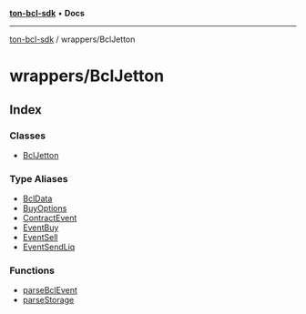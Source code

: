 [**ton-bcl-sdk**](../../README.md) • **Docs**

***

[ton-bcl-sdk](../../README.md) / wrappers/BclJetton

# wrappers/BclJetton

## Index

### Classes

- [BclJetton](classes/BclJetton.md)

### Type Aliases

- [BclData](type-aliases/BclData.md)
- [BuyOptions](type-aliases/BuyOptions.md)
- [ContractEvent](type-aliases/ContractEvent.md)
- [EventBuy](type-aliases/EventBuy.md)
- [EventSell](type-aliases/EventSell.md)
- [EventSendLiq](type-aliases/EventSendLiq.md)

### Functions

- [parseBclEvent](functions/parseBclEvent.md)
- [parseStorage](functions/parseStorage.md)
